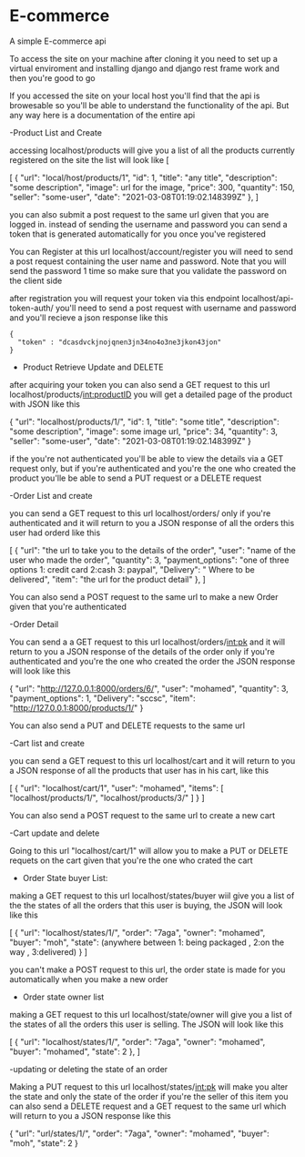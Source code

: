 # E-commerce
A simple E-commerce api

To access the site on your machine after cloning it you need to set up a virtual enviroment and installing django and django rest frame work and then you're good to go

If you accessed the site on your local host you'll find that the api is browesable so you'll be able to understand the functionality of the api. But any way here is a documentation of the entire api 

-Product List and Create

accessing localhost/products will give you a list of all the products currently registered on the site the list will look like [
   
   [
      {
         "url": "local/host/products/1",
          "id": 1,
         "title": "any title",
         "description": "some description",
         "image": url for the image,
         "price": 300,
         "quantity": 150,
         "seller": "some-user",
         "date": "2021-03-08T01:19:02.148399Z"
      },
    ]
    
you can also submit a post request to the same url given that you are logged in. instead of sending the username and password you can send a token that is generated automatically for you once you've registered
    
 You can Register at this url localhost/account/register you will need to send a post request containing the user name and password. Note that you will send the password 1 time so make sure that you validate the password on the client side
    
after registration you will request your token via this endpoint localhost/api-token-auth/ you'll need to send a post request with username and password and you'll recieve a json response like this 
    
    {
      "token" : "dcasdvckjnojqnen3jn34no4o3ne3jkon43jon"
    }
    
 - Product Retrieve Update and DELETE
    
 after acquiring your token you can also send a GET request to this url localhost/products/<int:productID> you will get a detailed page of the product with JSON like this
    
   {
      "url": "localhost/products/1/",
      "id": 1,
      "title": "some title",
      "description": "some description",
      "image": some image url,
      "price": 34,
      "quantity": 3,
      "seller": "some-user",
      "date": "2021-03-08T01:19:02.148399Z"
   }

if the you're not authenticated you'll be able to view the details via a GET request only, but if you're authenticated and you're the one who created the product you'lle be able to send a PUT request or a DELETE request


-Order List and create

you can send a GET request to this url localhost/orders/ only if you're authenticated and it will return to you a JSON response of all the orders this user had orderd like this

   [
       {
           "url": "the url to take you to the details of the order",
           "user": "name of the user who made the order",
           "quantity": 3,
           "payment_options": "one of three options 1: credit card 2:cash 3: paypal",
           "Delivery": " Where to be delivered",
           "item": "the url for the product detail"
       },
   ]


You can also send a POST request to the same url to make a new Order given that you're authenticated


-Order Detail 

You can send a a GET request to this url localhost/orders/<int:pk> and it will return to you a JSON response of the details of the order only if you're authenticated and you're the one who created the order the JSON response will look like this


   {
       "url": "http://127.0.0.1:8000/orders/6/",
       "user": "mohamed",
       "quantity": 3,
       "payment_options": 1,
       "Delivery": "sccsc",
       "item": "http://127.0.0.1:8000/products/1/"
   }
   
You can also send a PUT and DELETE requests to the same url 


-Cart list and create

you can send a GET request to this url localhost/cart and it will return to you a JSON response of all the products that user has in his cart, like this


   [
       {
           "url": "localhost/cart/1",
           "user": "mohamed",
           "items": [
               "localhost/products/1/",
               "localhost/products/3/"
           ]
       }
   ]

You can also send a POST request to the same url to create a new cart


-Cart update and delete

Going to this url  "localhost/cart/1" will allow you to make a PUT or DELETE requets on the cart given that you're the one who crated the cart


- Order State buyer List:


making a GET request to this url localhost/states/buyer wiil give you a list of the the states of all the orders that this user is buying, the JSON will look like this

   [
       {
           "url": "localhost/states/1/",
           "order": "7aga",
           "owner": "mohamed",
           "buyer": "moh",
           "state": (anywhere between 1: being packaged , 2:on the way , 3:delivered)
       }
   ]
   
you can't make a POST request to this url, the order state is made for you automatically when you make a new order 


- Order state owner list 

making a GET request to this url localhost/state/owner will give you a list of the states of all the orders this user is selling. The JSON will look like this

   [
       {
           "url": "localhost/states/1/",
           "order": "7aga",
           "owner": "mohamed",
           "buyer": "mohamed",
           "state": 2
       },
   ]

-updating or deleting the state of an order

Making a PUT request to this url localhost/states/<int:pk> will make you alter the state and only the state of the order if you're the seller of this item
you can also send a DELETE request and a GET request to the same url which will return to you a JSON response like this

   {
       "url": "url/states/1/",
       "order": "7aga",
       "owner": "mohamed",
       "buyer": "moh",
       "state": 2
   }



